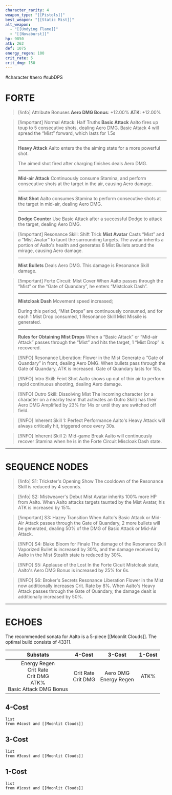 ```yaml
---
character_rarity: 4
weapon_type: "[[Pistols]]"
best_weapon: "[[Static Mist]]"
alt_weapon:
  - "[[Undying Flame]]"
  - "[[Novaburst]]"
hp: 9850
atk: 262
def: 1075
energy_regen: 100
crit_rate: 5
crit_dmg: 150
---
```

#character #aero #subDPS 
# FORTE
> [!info] Attribute Bonuses
> **Aero DMG Bonus**: +12.00%
> **ATK**: +12.00%

> [!important] Normal Attack: Half Truths
> **Basic Attack**
> Aalto fires up toup to 5 consecutive shots, dealing Aero DMG. Basic Attack 4 will spread the “Mist” forward, which lasts for 1.5s
> 
> ---
> **Heavy Attack**
> Aalto enters the the aiming state for a more powerful shot.
> 
> The aimed shot fired after charging finishes deals Aero DMG.
> 
> ---
> **Mid-air Attack** 
> Continuously consume Stamina, and perform consecutive shots at the target in the air, causing Aero damage.
> 
> ---
> **Mist Shot**
> Aalto consumes Stamina to perform consecutive shots at the target in mid-air, dealing Aero DMG.
> 
> ---
> **Dodge Counter** 
> Use Basic Attack after a successful Dodge to attack the target, dealing Aero DMG.

> [!important] Resonance Skill: Shift Trick
> **Mist Avatar**
> Casts “Mist” and a “Mist Avatar” to taunt the surrounding targets. The avatar inherits a portion of Aalto's health and generates 6 Mist Bullets around the mirage, causing Aero damage.
> 
> ---
> **Mist Bullets**
> Deals Aero DMG. This damage is Resonance Skill damage.

> [!important] Forte Circuit: Mist Cover
> When Aalto passes through the “Mist” or the “Gate of Quandary”, he enters “Mistcloak Dash”.
> 
> ---
> **Mistcloak Dash**
> Movement speed increased;
> 
> During this period, “Mist Drops” are continuously consumed, and for each 1 Mist Drop consumed, 1 Resonance Skill Mist Missile is generated.
> 
> ---
> **Rules for Obtaining Mist Drops**
> When a “Basic Attack” or “Mid-air Attack” passes through the “Mist” and hits the target, 1 “Mist Drop” is recovered.

> [!INFO] Resonance Liberation: Flower in the Mist
> Generate a “Gate of Quandary” in front, dealing Aero DMG. When bullets pass through the Gate of Quandary, ATK is increased. Gate of Quandary lasts for 10s.

> [!INFO] Intro Skill: Feint Shot
> Aalto shows up out of thin air to perform rapid continuous shooting, dealing Aero damage.

> [!INFO] Outro Skill: Dissolving Mist
> The incoming character (or a character on a nearby team that activates an Outro Skill) has their Aero DMG Amplified by 23% for 14s or until they are switched off field.

> [!INFO] Inherent Skill 1: Perfect Performance
> Aalto's Heavy Attack will always critically hit, triggered once every 30s.

> [!INFO] Inherent Skill 2: Mid-game Break
> Aalto will continuously recover Stamina when he is in the Forte Circuit Miscloak Dash state.

---
# SEQUENCE NODES

> [!info] S1: Trickster's Opening Show
> The cooldown of the Resonance Skill is reduced by 4 seconds.

> [!info] S2: Mistweaver's Debut
> Mist Avatar inherits 100% more HP from Aalto. When Aalto attacks targets taunted by the Mist Avatar, his ATK is increased by 15%.

> [!important] S3: Hazey Transition
> When Aalto's Basic Attack or Mid-Air Attack passes through the Gate of Quandary, 2 more bullets will be generated, dealing 50% of the DMG of Basic Attack or Mid-Air Attack.

> [!INFO] S4: Blake Bloom for Finale
> The damage of the Resonance Skill Vaporized Bullet is increased by 30%, and the damage received by Aalto in the Mist Stealth state is reduced by 30%.

> [!INFO] S5: Applause of the Lost
> In the Forte Cicuit Mistcloak state, Aalto's Aero DMG Bonus is increased by 25% for 6s.

> [!INFO] S6: Broker's Secrets 
> Resonance Liberation Flower in the Mist now additionally increases Crit. Rate by 8%. When Aalto's Heavy Attack passes through the Gate of Quandary, the damage dealt is additionally increased by 50%.

---
# ECHOES
The recommended sonata for Aalto is a 5-piece [[Moonlit Clouds]].
The optimal build consists of 43311.

|                                Substats                                 |        4-Cost         |          3-Cost          | 1-Cost |
| :---------------------------------------------------------------------: | :-------------------: | :----------------------: | :----: |
| Energy Regen<br>Crit Rate<br>Crit DMG<br>ATK%<br>Basic Attack DMG Bonus | Crit Rate<br>Crit DMG | Aero DMG<br>Energy Regen |  ATK%  |
## 4-Cost
```dataview
list 
from #4cost and [[Moonlit Clouds]]
```
## 3-Cost
```dataview
list
from #3cost and [[Moonlit Clouds]]
```
## 1-Cost
```dataview
list
from #1cost and [[Moonlit Clouds]]
```